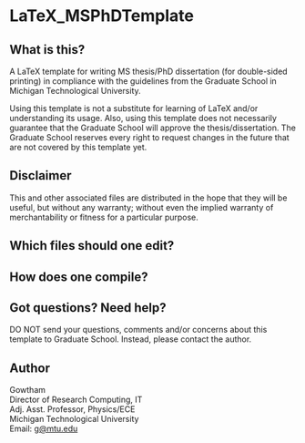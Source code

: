 LaTeX_MSPhDTemplate
================

What is this?
-------------------

A LaTeX template for writing MS thesis/PhD dissertation (for double-sided printing) in compliance with the guidelines from the Graduate School in Michigan Technological University.

Using this template is not a substitute for learning of LaTeX and/or understanding its usage. Also, using this template does not necessarily guarantee that the Graduate School will approve the thesis/dissertation. The Graduate School reserves every right to request changes in the future that are not covered by this template yet. 


Disclaimer
-------------------

This and other associated files are distributed in the hope that they will be useful, but without any warranty; without even the implied warranty of merchantability or fitness for a particular purpose.


Which files should one edit?
-------------------



How does one compile?
-------------------



Got questions? Need help?
-------------------

DO NOT send your questions, comments and/or concerns about this template to Graduate School. Instead, please contact the author.


Author
-------------------

Gowtham          
Director of Research Computing, IT             
Adj. Asst. Professor, Physics/ECE               
Michigan Technological University                 
Email: g@mtu.edu

